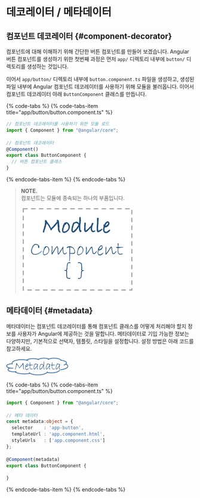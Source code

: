 # 데코레이터 / 메타데이터

## 컴포넌트 데코레이터 {#component-decorator}

컴포넌트에 대해 이해하기 위해 간단한 버튼 컴포넌트를 만들어 보겠습니다. Angular 버튼 컴포넌트를 생성하기 위한 첫번째 과정은 먼저 `app/` 디렉토리 내부에 `button/` 디렉토리를 생성하는 것입니다.

이어서 `app/button/` 디렉토리 내부에 `button.component.ts` 파일을 생성하고, 생성된 파일 내부에 Angular 컴포넌트 데코레이터를 사용하기 위해 모듈을 불러옵니다. 이어서 컴포넌트 데코레이터 아래 `ButtonComponent` 클래스를 만듭니다.

{% code-tabs %}
{% code-tabs-item title="app/button/button.component.ts" %}
```typescript
// 컴포넌트 데코레이터를 사용하기 위한 모듈 로드
import { Component } from "@angular/core";

// 컴포넌트 데코레이터
@Component()
export class ButtonComponent {
  // 버튼 컴포넌트 클래스
}
```
{% endcode-tabs-item %}
{% endcode-tabs %}

> **NOTE.**  
>  컴포넌트는 모듈에 종속되는 하나의 부품입니다.
>
> ![Module - Component](../.gitbook/assets/module-component.png)

## 메타데이터 {#metadata}

메타데이터는 컴포넌트 데코레이터를 통해 컴포넌트 클래스를 어떻게 처리해야 할지 정보를 사용자가 Angular에 제공하는 것을 말합니다. 메타데이터로 기입 가능한 정보는 다양하지만, 기본적으로 선택자, 템플릿, 스타일을 설정합니다. 설정 방법은 아래 코드를 참고하세요.

![](../.gitbook/assets/metadata.png)

{% code-tabs %}
{% code-tabs-item title="app/button/button.component.ts" %}
```typescript
import { Component } from "@angular/core";

// 메타 데이터
const metadata:object = {
  selector    : 'app-button',
  templateUrl : 'app.component.html',
  styleUrls   : ['app.component.css']
};

@Component(metadata)
export class ButtonComponent {

}
```
{% endcode-tabs-item %}
{% endcode-tabs %}

